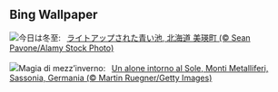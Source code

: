 ## Bing Wallpaper
![](https://www.bing.com/th?id=OHR.BluePond2024_JA-JP2198755551_UHD.jpg&w=1000)今日は冬至:&nbsp;&ensp;[ライトアップされた青い池, 北海道 美瑛町 (© Sean Pavone/Alamy Stock Photo)](https://www.bing.com/th?id=OHR.BluePond2024_JA-JP2198755551_UHD.jpg)
<br><br/>
![](https://www.bing.com/th?id=OHR.SolsticeHalo_IT-IT8535598523_UHD.jpg&w=1000)Magia di mezz’inverno:&nbsp;&ensp;[Un alone intorno al Sole, Monti Metalliferi, Sassonia, Germania (© Martin Ruegner/Getty Images)](https://www.bing.com/th?id=OHR.SolsticeHalo_IT-IT8535598523_UHD.jpg)
<br><br/>
